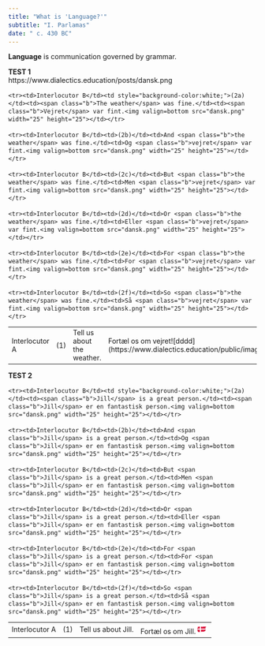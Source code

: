 ```yaml
---
title: "What is 'Language?'"
subtitle: "I. Parlamas"
date: " c. 430 BC"
---
```


**Language** is communication governed by grammar.<p>

<div class="test">
    <b>TEST 1</b><br>https://www.dialectics.education/posts/dansk.png
<table border=0 cellpadding=5>
    <tr><td>Interlocutor A</td><td>(1)</td><td>Tell us about <span class="b">the weather</span>.</td><td>Fortæl os om <span class="b">vejret</span>![dddd](https://www.dialectics.education/public/images/dansk.png)</td></tr>

    <tr><td>Interlocutor B</td><td style="background-color:white;">(2a)</td><td><span class="b">The weather</span> was fine.</td><td><span class="b">Vejret</span> var fint.<img valign=bottom src="dansk.png" width="25" height="25"></td></tr>

    <tr><td>Interlocutor B</td><td>(2b)</td><td>And <span class="b">the weather</span> was fine.</td><td>Og <span class="b">vejret</span> var fint.<img valign=bottom src="dansk.png" width="25" height="25"></td></tr>

    <tr><td>Interlocutor B</td><td>(2c)</td><td>But <span class="b">the weather</span> was fine.</td><td>Men <span class="b">vejret</span> var fint.<img valign=bottom src="dansk.png" width="25" height="25"></td></tr>

    <tr><td>Interlocutor B</td><td>(2d)</td><td>Or <span class="b">the weather</span> was fine.</td><td>Eller <span class="b">vejret</span> var fint.<img valign=bottom src="dansk.png" width="25" height="25"></td></tr>

    <tr><td>Interlocutor B</td><td>(2e)</td><td>For <span class="b">the weather</span> was fine.</td><td>For <span class="b">vejret</span> var fint.<img valign=bottom src="dansk.png" width="25" height="25"></td></tr>

    <tr><td>Interlocutor B</td><td>(2f)</td><td>So <span class="b">the weather</span> was fine.</td><td>Så <span class="b">vejret</span> var fint.<img valign=bottom src="dansk.png" width="25" height="25"></td></tr>
</table>
</div><p>

<div class="test">
    <b>TEST 2</b><br>
<table border=0 cellpadding=5>
    <tr><td>Interlocutor A</td><td>(1)</td><td>Tell us about <span class="b">Jill</span>.</td><td>Fortæl os om <span class="b">Jill</span>.<img valign=bottom src="dansk.png" width="25" height="25"></td></tr>

    <tr><td>Interlocutor B</td><td style="background-color:white;">(2a)</td><td><span class="b">Jill</span> is a great person.</td><td><span class="b">Jill</span> er en fantastisk person.<img valign=bottom src="dansk.png" width="25" height="25"></td></tr>

    <tr><td>Interlocutor B</td><td>(2b)</td><td>And <span class="b">Jill</span> is a great person.</td><td>Og <span class="b">Jill</span> er en fantastisk person.<img valign=bottom src="dansk.png" width="25" height="25"></td></tr>

    <tr><td>Interlocutor B</td><td>(2c)</td><td>But <span class="b">Jill</span> is a great person.</td><td>Men <span class="b">Jill</span> er en fantastisk person.<img valign=bottom src="dansk.png" width="25" height="25"></td></tr>

    <tr><td>Interlocutor B</td><td>(2d)</td><td>Or <span class="b">Jill</span> is a great person.</td><td>Eller <span class="b">Jill</span> er en fantastisk person.<img valign=bottom src="dansk.png" width="25" height="25"></td></tr>

    <tr><td>Interlocutor B</td><td>(2e)</td><td>For <span class="b">Jill</span> is a great person.</td><td>For <span class="b">Jill</span> er en fantastisk person.<img valign=bottom src="dansk.png" width="25" height="25"></td></tr>

    <tr><td>Interlocutor B</td><td>(2f)</td><td>So <span class="b">Jill</span> is a great person.</td><td>Så <span class="b">Jill</span> er en fantastisk person.<img valign=bottom src="dansk.png" width="25" height="25"></td></tr>
</table>

